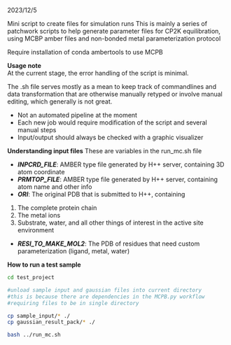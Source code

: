 2023/12/5

Mini script to create files for simulation runs
This is mainly a series of patchwork scripts to help generate
parameter files for CP2K equilibration, using MCBP amber files
and non-bonded metal parameterization protocol

Require installation of conda ambertools to use MCPB 

**Usage note**   
At the current stage, the error handling of the script is minimal. 

The .sh file serves mostly as a mean to keep track of commandlines 
and data transformation that are otherwise manually retyped or involve manual editing,
which generally is not great. 

* Not an automated pipeline at the moment
* Each new job would require modification of the script and several manual steps
* Input/output should always be checked with a graphic visualizer

**Understanding input files**
These are variables in the run_mc.sh file
  
 + ***INPCRD_FILE***: AMBER type file generated by H++ server, containing 3D atom coordinate
 + ***PRMTOP_FILE***: AMBER type file generated by H++ server, containing atom name and other info
 + ***ORI***: The original PDB that is submitted to H++, containing
1. The complete protein chain
2. The metal ions
3. Substrate, water, and all other things of interest in the active site environment
 + ***RESI_TO_MAKE_MOL2***: The PDB of residues that need custom parameterization (ligand, metal, water)

**How to run a test sample**  

```bash
cd test_project

#unload sample input and gaussian files into current directory
#this is because there are dependencies in the MCPB.py workflow
#requiring files to be in single directory

cp sample_input/* ./
cp gaussian_result_pack/* ./

bash ../run_mc.sh
        
```
